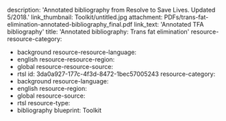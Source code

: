 description: 'Annotated bibliography from Resolve to Save Lives. Updated 5/2018.'
link_thumbnail: Toolkit/untitled.jpg
attachment: PDFs/trans-fat-elimination-annotated-bibliography_final.pdf
link_text: 'Annotated TFA bibliography'
title: 'Annotated bibliography: Trans fat elimination'
resource-resource-category:
  - background
resource-resource-language:
  - english
resource-resource-region:
  - global
resource-resource-source:
  - rtsl
id: 3da0a927-177c-4f3d-8472-1bec57005243
resource-category:
  - background
resource-language:
  - english
resource-region:
  - global
resource-source:
  - rtsl
resource-type:
  - bibliography
blueprint: Toolkit
